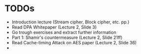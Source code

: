 # TODOs
- Introduction lecture (Stream cipher, Block cipher, etc. pp.)
- Read DPA Whitepaper (Lecture 2, Slide 3)
- Go trough exercises and extract further information
- Part 1: Shamir's countermeasure (Lecture 2, Slide 21ff)
- Read Cache-timing Attack on AES paper (Lecture 2, Slide 36)
- 